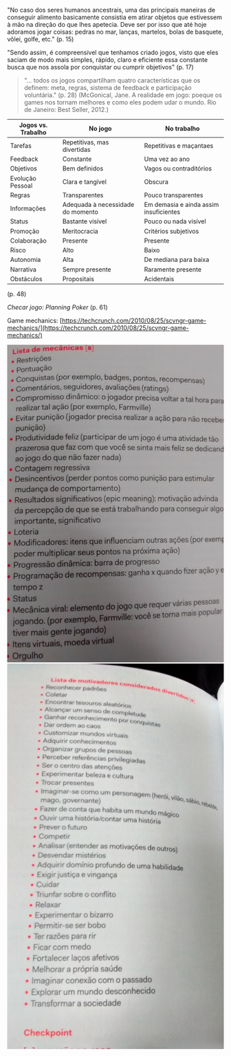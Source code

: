 "No caso dos seres humanos ancestrais, uma das principais maneiras de conseguir alimento basicamente consistia em atirar objetos que estivessem à mão na direção do que lhes apetecia. Deve ser por isso que até hoje adoramos jogar coisas: pedras no mar, lanças, martelos, bolas de basquete, vôlei, golfe, etc." (p. 15)

"Sendo assim, é compreensível que tenhamos criado jogos, visto que eles saciam de modo mais simples, rápido, claro e eficiente essa constante busca que nos assola por conquistar ou cumprir objetivos" (p. 17)

> "... todos os jogos compartilham quatro características que os definem: meta, regras, sistema de feedback e participação voluntária." (p. 28)
(McGonical, Jane. A realidade em jogo: poeque os games nos tornam melhores e como eles podem udar o mundo. Rio de Janeiro: Best Seller, 2012.)

|Jogos vs. Trabalho   	| No jogo  							|No trabalho   							|
|---	                |---								|---									|
|Tarefas 			  	|Repetitivas, mas divertidas   		|Repetitivas e maçantaes  				|
|Feedback   			|Constante		   					|Uma vez ao ano   						|
|Objetivos   			|Bem definidos   					|Vagos ou contraditórios   				|
|Evolução Pessoal   	|Clara e tangível   				|Obscura   								|
|Regras   				|Transparentes   					|Pouco transparentes   					|
|Informações   			|Adequada à necessidade do momento  |Em demasia e ainda assim insuficientes	|
|Status   				|Bastante visível   				|Pouco ou nada visível   				|
|Promoção   			|Meritocracia   					|Critérios subjetivos   				|
|Colaboração   			|Presente   						|Presente   							|
|Risco   				|Alto   							|Baixo   								|
|Autonomia   			|Alta   							|De mediana para baixa   				|
|Narrativa   			|Sempre presente   					|Raramente presente   					|
|Obstáculos   			|Propositais   						|Acidentais   							|
(p. 48)

_Checar jogo: Planning Poker_ (p. 61)

Game mechanics: [https://techcrunch.com/2010/08/25/scvngr-game-mechanics/](https://techcrunch.com/2010/08/25/scvngr-game-mechanics/)

![p. 99](gamification-inc-photos/99.jpg)
![p. 100](gamification-inc-photos/100.jpg)